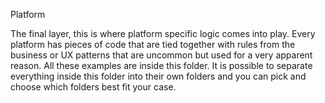 Platform

The final layer, this is where platform specific logic comes into play. Every platform has pieces of code that are tied together with rules from the business or UX patterns that are uncommon but used for a very apparent reason. All these examples are inside this folder. It is possible to separate everything inside this folder into their own folders and you can pick and choose which folders best fit your case.